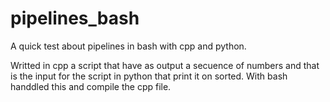 # pipelines_bash

A quick test about pipelines in bash with cpp and python.

Writted in cpp a script that have as output a secuence of numbers and that is the input for the script in python that print it on sorted.
With bash handdled this and compile the cpp file.
